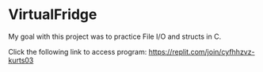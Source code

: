 # VirtualFridge
My goal with this project was to practice File I/O and structs in C. 

Click the following link to access program: 
https://replit.com/join/cyfhhzvz-kurts03
